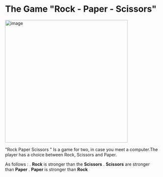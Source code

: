 # The Game "Rock - Paper - Scissors"


<img alt="image" width="400px" src="https://pozitivno.bg/wp-content/uploads/2022/12/kamk-nozhicza-hartiya.png"/>

"Rock Paper Scissors "
Is a game for two, in case you meet a computer.The player has a choice between Rock, Scissors and Paper.

Аs follows :
. **Rock** is stronger than the **Scissors**
. **Scissors** are stronger than **Paper**
. **Paper** is stronger than **Rock**